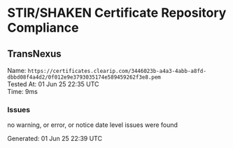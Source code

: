 # STIR/SHAKEN Certificate Repository Compliance

## TransNexus

Name: `https://certificates.clearip.com/3446023b-a4a3-4abb-a8fd-dbbd08f4a4d2/0f012e9e3793035174e589459262f3e8.pem`\
Tested At: 01 Jun 25 22:35 UTC\
Time: 9ms

### Issues

no warning, or error, or notice date level issues were found

Generated: 01 Jun 25 22:39 UTC